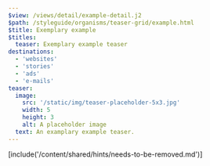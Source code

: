 ```yaml
---
$view: /views/detail/example-detail.j2
$path: /styleguide/organisms/teaser-grid/example.html
$title: Exemplary example
$titles:
  teaser: Exemplary example teaser
destinations:
  - 'websites'
  - 'stories'
  - 'ads'
  - 'e-mails'
teaser:
  image:
    src: '/static/img/teaser-placeholder-5x3.jpg'
    width: 5
    height: 3
    alt: A placeholder image
  text: An examplary example teaser.
---
```

[include('/content/shared/hints/needs-to-be-removed.md')]
